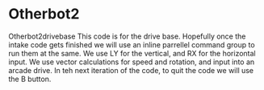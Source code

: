 # Otherbot2
Otherbot2drivebase
This code is for the drive base. Hopefully once the intake code gets finished we will use an inline parrellel command group to run them at the same. We use LY for the
vertical, and RX for the horizontal input. We use vector calculations for speed and rotation, and input into an arcade drive. In teh next iteration of the code, to quit 
the code we will use the B button.
